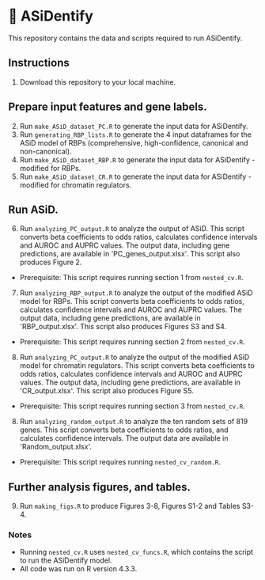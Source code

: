 # :brain: ASiDentify

This repository contains the data and scripts required to run ASiDentify.

## Instructions
1. Download this repository to your local machine.

## Prepare input features and gene labels. 
2. Run `make_ASiD_dataset_PC.R` to generate the input data for ASiDentify. 
3. Run `generating_RBP_lists.R` to generate the 4 input dataframes for the ASiD model of RBPs (comprehensive, high-confidence, canonical and non-canonical). 
4. Run `make_ASiD_dataset_RBP.R` to generate the input data for ASiDentify - modified for RBPs. 
5. Run `make_ASiD_dataset_CR.R` to generate the input data for ASiDentify - modified for chromatin regulators. 

## Run ASiD.
6. Run `analyzing_PC_output.R` to analyze the output of ASiD. This script converts beta coefficients to odds ratios, calculates confidence intervals and AUROC and AUPRC values. The output data, including gene predictions, are available in 'PC_genes_output.xlsx'. This script also produces Figure 2.
* Prerequisite: This script requires running section 1 from `nested_cv.R`.

7. Run `analyzing_RBP_output.R` to analyze the output of the modified ASiD model for RBPs. This script converts beta coefficients to odds ratios, calculates confidence intervals and AUROC and AUPRC values. The output data, including gene predictions, are available in 'RBP_output.xlsx'. This script also produces Figures S3 and S4.
* Prerequisite: This script requires running section 2 from `nested_cv.R`.

8. Run `analyzing_PC_output.R` to analyze the output of the modified ASiD model for chromatin regulators. This script converts beta coefficients to odds ratios, calculates confidence intervals and AUROC and AUPRC values. The output data, including gene predictions, are available in 'CR_output.xlsx'. This script also produces Figure S5.
* Prerequisite: This script requires running section 3 from `nested_cv.R`.

8. Run `analyzing_random_output.R` to analyze the ten random sets of 819 genes. This script converts beta coefficients to odds ratios, and calculates confidence intervals. The output data are available in 'Random_output.xlsx'. 
* Prerequisite: This script requires running `nested_cv_random.R`.

## Further analysis figures, and tables.
9. Run `making_figs.R` to produce Figures 3-8, Figures S1-2 and Tables S3-4.



### Notes
* Running `nested_cv.R` uses `nested_cv_funcs.R`, which contains the script to run the ASiDentify model. 
* All code was run on R version 4.3.3.
